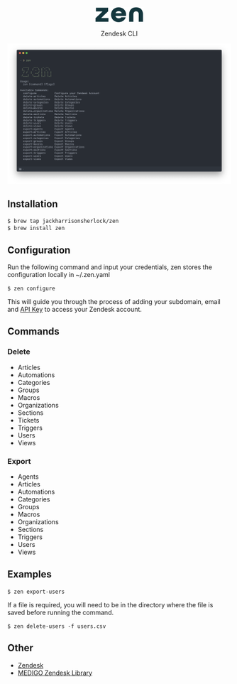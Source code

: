 <p align="center">
  <img src="images/zen.png" height="34">
<p align="center">Zendesk CLI</p>

<p align="center"><img src="images/screenshot.png" width="864"></p>

## Installation

```
$ brew tap jackharrisonsherlock/zen
$ brew install zen
```


## Configuration

Run the following command and input your credentials, zen stores the configuration locally in ~/.zen.yaml

```
$ zen configure
```

This will guide you through the process of adding your subdomain, email and [API Key](https://support.zendesk.com/hc/en-us/articles/226022787-Generating-a-new-API-token-) to access your Zendesk account. 

## Commands

### Delete
- Articles
- Automations
- Categories
- Groups
- Macros
- Organizations
- Sections
- Tickets
- Triggers
- Users
- Views

### Export
- Agents
- Articles
- Automations
- Categories
- Groups
- Macros
- Organizations
- Sections
- Triggers
- Users
- Views

## Examples

```
$ zen export-users
```

If a file is required, you will need to be in the directory where the file is saved before running the command.

```
$ zen delete-users -f users.csv
```

## Other

- [Zendesk](https://www.zendesk.com/)
- [MEDIGO Zendesk Library](https://github.com/MEDIGO/go-zendesk)